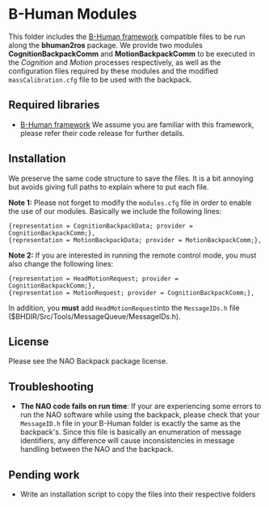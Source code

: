 # B-Human Modules

This folder includes the [B-Human framework](https://github.com/bhuman/BHumanCodeRelease/releases/tag/coderelease2016) compatible files to be run along the **bhuman2ros** package. We provide two modules **CognitionBackpackComm** and **MotionBackpackComm** to be executed in the _Cognition_ and _Motion_ processes respectively, as well as the configuration files required by these modules and the modified `massCalibration.cfg` file to be used with the backpack.



## Required libraries
- [B-Human framework](https://github.com/bhuman/BHumanCodeRelease/releases/tag/coderelease2016)
We assume you are familiar with this framework, please refer their code release for further details.

## Installation
We preserve the same code structure to save the files. It is a bit annoying but avoids giving full paths to explain where to put each file.

**Note 1:** Please not forget to modify the `modules.cfg` file in order to enable the use of our modules. Basically we include the following lines:

    {representation = CognitionBackpackData; provider = CognitionBackpackComm;},
    {representation = MotionBackpackData; provider = MotionBackpackComm;},
    
**Note 2:** If you are interested in running the remote control mode, you must also change the following lines:

    {representation = HeadMotionRequest; provider = CognitionBackpackComm;},
    {representation = MotionRequest; provider = CognitionBackpackComm;},

In addition, you **must** add `HeadMotionRequest`into the `MessageIDs.h` file ($BHDIR/Src/Tools/MessageQueue/MessageIDs.h).

## License
Please see the NAO Backpack package license.

## Troubleshooting
* **The NAO code fails on run time**: If your are experiencing some errors to run the NAO software while using the backpack, please check that your `MessageID.h` file in your B-Human folder is exactly the same as the backpack's. Since this file is basically an enumeration of message identifiers, any difference will cause inconsistencies in message handling between the NAO and the backpack.


## Pending work
* Write an installation script to copy the files into their respective folders


